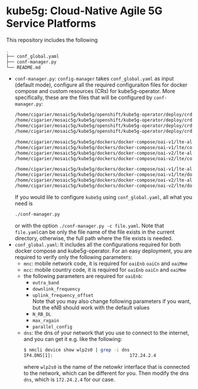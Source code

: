# kube5g: Cloud-Native Agile 5G Service Platforms

This repository includes the following

```bash
.
├── conf_global.yaml
├── conf-manager.py
└── README.md
```

- ```conf-manager.py```: ```config-manager``` takes ```conf_global.yaml``` as input (default mode), configure all the required configuraiton files for docker compose and custom resources (CRs) for kube5g-operator. More specifically, these are the files that will be configured by ```conf-manager.py```: 
    ```bash
    /home/cigarier/mosaic5g/kube5g/openshift/kube5g-operator/deploy/crds/cr-v1/lte-all-in-one/mosaic5g_v1alpha1_cr_v1_lte_all_in_one.yaml
    /home/cigarier/mosaic5g/kube5g/openshift/kube5g-operator/deploy/crds/cr-v1/lte/mosaic5g_v1alpha1_cr_v1_lte.yaml
    /home/cigarier/mosaic5g/kube5g/openshift/kube5g-operator/deploy/crds/cr-v2/lte-all-in-one/mosaic5g_v1alpha1_cr_v2_lte_all_in_one.yaml
    /home/cigarier/mosaic5g/kube5g/openshift/kube5g-operator/deploy/crds/cr-v2/lte/mosaic5g_v1alpha1_cr_v2_lte.yaml

    /home/cigarier/mosaic5g/kube5g/dockers/docker-compose/oai-v1/lte-all-in-one/conf.yaml
    /home/cigarier/mosaic5g/kube5g/dockers/docker-compose/oai-v1/lte/conf.yaml
    /home/cigarier/mosaic5g/kube5g/dockers/docker-compose/oai-v2/lte-all-in-one/conf.yaml
    /home/cigarier/mosaic5g/kube5g/dockers/docker-compose/oai-v2/lte/conf.yaml

    /home/cigarier/mosaic5g/kube5g/dockers/docker-compose/oai-v1/lte-all-in-one/docker-compose.yaml
    /home/cigarier/mosaic5g/kube5g/dockers/docker-compose/oai-v1/lte/docker-compose.yaml
    /home/cigarier/mosaic5g/kube5g/dockers/docker-compose/oai-v2/lte-all-in-one/docker-compose.yaml
    /home/cigarier/mosaic5g/kube5g/dockers/docker-compose/oai-v2/lte/docker-compose.yaml
    ```
    If you would lile to configure ```kube5g``` using ```conf_global.yaml```, all what you need is
    ```bash
    ./conf-manager.py
    ```
    or with the option ```./conf-manager.py -c file.yaml```.
    Note that ```file.yaml```can be only the file name of the file exists in the current directory, otherwise, the full path where the file exists is needed.
- ```conf_global.yaml```: It includes all the configurations required for both docker compose and kube5g-operator. For an easy deployment, you are required to verify only the following parameters:
    - ```mnc```: mobile network code, it is required for ```oaiEnb``` ```oaiCn``` and ```oaiMme```
    - ```mcc```: mobile country code, it is required for ```oaiEnb``` ```oaiCn``` and ```oaiMme```
    - the following parameters are required for ```oaiEnb```:
        - ```eutra_band```
        - ```downlink_frequency```
        - ```uplink_frequency_offset```    
        Note that you may also change following parameters if you want, but the eNB should work with the default values
        - ```N_RB_DL```
        - ```max_rxgain```
        - ```parallel_config```    
    - ```dns```: the dns of your network that you use to connect to the internet, and you can get it e.g. like the following:
        ```bash
        $ nmcli device show wlp2s0 | grep -i dns 
        IP4.DNS[1]:                             172.24.2.4
        ```
        where ```wlp2s0``` is the name of the netowkr interface that is connected to the network, which can be different for you. Then modify the dns ```dns```, which is ```172.24.2.4``` for our case.